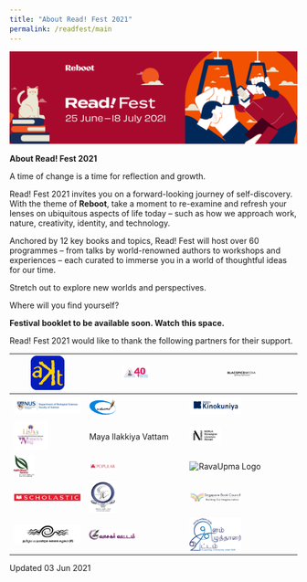 ```yaml
---
title: "About Read! Fest 2021"
permalink: /readfest/main
---
```


![banner RF](\images\RF_WebsiteHeader.png)

**About Read! Fest 2021**

A time of change is a time for reflection and growth. 

Read! Fest 2021 invites you on a forward-looking journey of self-discovery. With the theme of **Reboot**, take a moment to re-examine and refresh your lenses on ubiquitous aspects of life today – such as how we approach work, nature, creativity, identity, and technology.

Anchored by 12 key books and topics, Read! Fest will host over 60 programmes – from talks by world-renowned authors to workshops and experiences – each curated to immerse you in a world of thoughtful ideas for our time. 

Stretch out to explore new worlds and perspectives. 



Where will you find yourself?



**Festival booklet to be available soon. Watch this space.**



Read! Fest 2021 would like to thank the following partners for their support.

| <img src="/images/RFPartners/AKT Creations2.png" style="width:50%" alt="AKT Creations"/> | <img src="/images/RFPartners/Association of Singapore Tamil Writers logo.jpg" style="width:30%" alt="Association of Singapore Tamil Writers logo"/> | <img src="/images/RFPartners/Blacspice_logo.jpg" style="width:30%" alt="Blacspice_logo"/> |
| ------------------------------------------------------------ | ------------------------------------------------------------ | ------------------------------------------------------------ |
| <img src="/images/RFPartners/DBS High Res Logo.jpg" style="width:250%" alt="DBS High Res Logo"/> | <img src="/images/RFPartners/Kavimaalai_Logo.png" style="width:30%" alt="Kavimaalai_Logo"/> | <img src="/images/RFPartners/Kino.png" style="width:50%" alt="Kino"/> |
| <img src="/images/RFPartners/Lisha.png" style="width:50%" alt="Lisha"/> | Maya Ilakkiya Vattam                                         | <img src="/images/RFPartners/NORLA.png" style="width:30%" alt="Norla"/> |
| <img src="/images/RFPartners/NParks.png" style="width:30%" alt="NParks"/> | <img src="/images/RFPartners/POPULARLogo-01.jpg" style="width:30%" alt="POPULARLogo-01"/> | <img src="/images/RFPartners/RavaUpma Logo.png" style="width:25%" alt="RavaUpma Logo"/> |
| <img src="/images/RFPartners/Scholastic.png" style="width:100%" alt="Scholastic"/> | <img src="/images/RFPartners/Singai Tamil Singam LOGO.jpg" style="width:30%" alt="Singai Tamil Singam LOGO"/> | <img src="/images/RFPartners/Logo_SBC.jpg" style="width:50%" alt="Logo_SBC"/> |
| <img src="/images/RFPartners/Tamil Pattimandra Kalai Kazhagam logo.jpg" style="width:100%" alt="Tamil Pattimandra Kalai Kazhagam logo"/> | <img src="/images/RFPartners/Vaasagar Vattam.png" style="width:50%" alt="Vaasagar Vattam"/> | <img src="/images/RFPartners/Young Writers.png" style="width:50%" alt="Young Writers"/> |



Updated 03 Jun 2021
